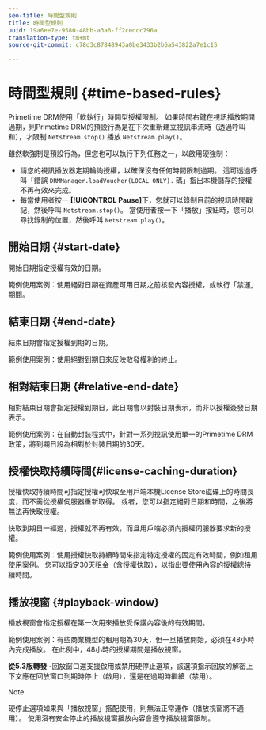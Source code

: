 ```yaml
---
seo-title: 時間型規則
title: 時間型規則
uuid: 19a6ee7e-9580-48bb-a3a6-ff2cedcc796a
translation-type: tm+mt
source-git-commit: c78d3c87848943a0be3433b2b6a543822a7e1c15

---
```



# 時間型規則 {#time-based-rules}

Primetime DRM使用「軟執行」時間型授權限制。 如果時間右鍵在視訊播放期間過期，則Primetime DRM的預設行為是在下次重新建立視訊串流時（透過呼叫和），才限制 `Netstream.stop()` 播放 `Netstream.play()`。

雖然軟強制是預設行為，但您也可以執行下列任務之一，以啟用硬強制：

* 請您的視訊播放器定期輪詢授權，以確保沒有任何時間限制過期。 這可透過呼叫「錯誤 `DRMManager.loadVoucher(LOCAL_ONLY).` 碼」指出本機儲存的授權不再有效來完成。
* 每當使用者按一 **[!UICONTROL Pause]**&#x200B;下，您就可以錄制目前的視訊時間戳記，然後呼叫 `Netstream.stop()`。 當使用者按一下「播放」按鈕時，您可以尋找錄制的位置，然後呼叫 `Netstream.play()`。

## 開始日期 {#start-date}

開始日期指定授權有效的日期。

範例使用案例：使用絕對日期在資產可用日期之前核發內容授權，或執行「禁運」期間。

## 結束日期 {#end-date}

結束日期會指定授權到期的日期。

範例使用案例：使用絕對到期日來反映散發權利的終止。

## 相對結束日期 {#relative-end-date}

相對結束日期會指定授權到期日，此日期會以封裝日期表示，而非以授權簽發日期表示。

範例使用案例：在自動封裝程式中，針對一系列視訊使用單一的Primetime DRM政策，將到期日設為相對於封裝日期的30天。

## 授權快取持續時間{#license-caching-duration}

授權快取持續時間可指定授權可快取至用戶端本機License Store磁碟上的時間長度，而不需從授權伺服器重新取得。 或者，您可以指定絕對日期和時間，之後將無法再快取授權。

快取到期日一經過，授權就不再有效，而且用戶端必須向授權伺服器要求新的授權。

範例使用案例：使用授權快取持續時間來指定特定授權的固定有效時間，例如租用使用案例。 您可以指定30天租金（含授權快取），以指出要使用內容的授權總持續時間。

## 播放視窗 {#playback-window}

播放視窗會指定授權在第一次用來播放受保護內容後的有效期間。

範例使用案例：有些商業機型的租用期為30天，但一旦播放開始，必須在48小時內完成播放。 在此例中，48小時的授權期間是播放視窗。

**從5.3版轉發** -回放窗口還支援啟用或禁用硬停止選項，該選項指示回放的解密上下文應在回放窗口到期時停止（啟用），還是在過期時繼續（禁用）。

>[!NOTE]
>
>硬停止選項如果與「播放視窗」搭配使用，則無法正常運作（播放視窗將不適用）。 使用沒有安全停止的播放視窗播放內容會遵守播放視窗限制。